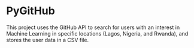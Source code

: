 # PyGitHub
This project uses the GitHub API to search for users with an interest in Machine Learning in specific locations (Lagos, Nigeria, and Rwanda), and stores the user data in a CSV file.
